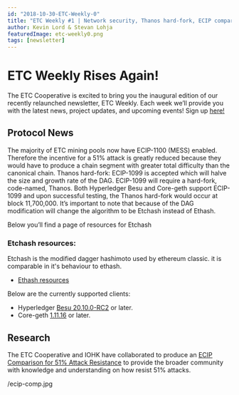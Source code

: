 ```yaml
---
id: "2018-10-30-ETC-Weekly-0"
title: "ETC Weekly #1 | Network security, Thanos hard-fork, ECIP comparison"
author: Kevin Lord & Stevan Lohja
featuredImage: etc-weekly0.png
tags: [newsletter]
---
```


# ETC Weekly Rises Again!

The ETC Cooperative is excited to bring you the inaugural edition of our recently relaunched newsletter, ETC Weekly. Each week we’ll provide you with the latest news, project updates, and upcoming events! Sign up [here!](https://landing.mailerlite.com/webforms/landing/h1d0x0)


## Protocol News
The majority of ETC mining pools now have ECIP-1100 (MESS) enabled. Therefore the incentive for a 51% attack is greatly reduced because they would have to produce a chain segment with greater total difficulty than the canonical chain.
Thanos hard-fork: ECIP-1099 is accepted which will halve the size and growth rate of the DAG. ECIP-1099 will require a hard-fork, code-named, Thanos. Both Hyperledger Besu and Core-geth support ECIP-1099 and upon successful testing, the Thanos hard-fork would occur at block 11,700,000. It’s important to note that because of the DAG modification will change the algorithm to be Etchash instead of Ethash.

Below you’ll find a page of resources for Etchash

### Etchash resources:

Etchash is the modified dagger hashimoto used by ethereum classic. it is comparable in it's behaviour to ethash.
* [Ethash resources](https://github.com/eth-classic/etchash)

Below are the currently supported clients:
* Hyperledger [Besu 20.10.0-RC2](https://github.com/hyperledger/besu/releases/tag/20.10.0-RC2) or later.
* Core-geth [1.11.16](https://github.com/hyperledger/besu/releases/tag/20.10.0-RC2) or later.


## Research
The ETC Cooperative and IOHK have collaborated to produce an [ECIP Comparison for 51% Attack Resistance](https://static.iohk.io/docs/etc/ecip-comparison-for-51-attack-resistance.pdf) to provide the broader community with knowledge and understanding on how resist 51% attacks. 

/ecip-comp.jpg
